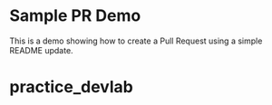 # Sample PR Demo
This is a demo showing how to create a Pull Request using a simple README update.
# practice_devlab